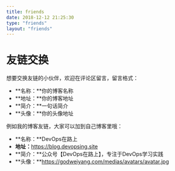 ```yaml
---
title: friends
date: 2018-12-12 21:25:30
type: "friends"
layout: "friends"
---
```


# 友链交换
想要交换友链的小伙伴，欢迎在评论区留言，留言格式：

* **名称：**你的博客名称
* **地址：**你的博客地址
* **简介：**一句话简介
* **头像：**你的头像地址

例如我的博客友链，大家可以加到自己博客里哦：

* **名称：**DevOps在路上
* **地址：**<https://blog.devopsing.site>
* **简介：**公众号【DevOps在路上】，专注于DevOps学习实践
* **头像：**https://godweiyang.com/medias/avatars/avatar.jpg